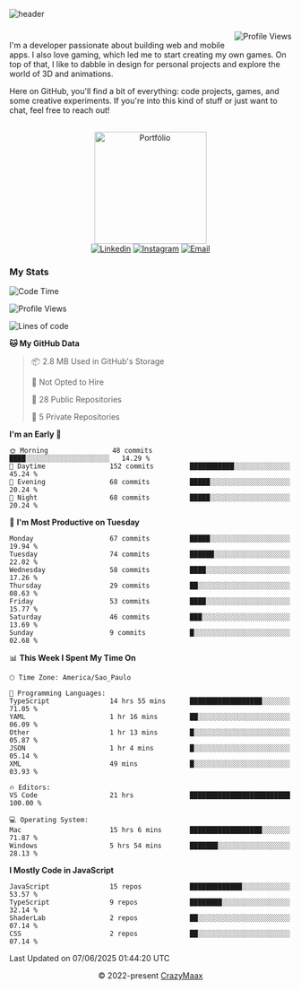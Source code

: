 ![header](https://github.com/user-attachments/assets/b00bb293-d5d2-40e2-b030-18682d9611b7)
###
<img align="right" src="https://komarev.com/ghpvc/?username=crazymaax&color=AE82CE&label=Profile+views" alt="Profile Views">

#
<div align="left">
I'm a developer passionate about building web and mobile apps. I also love gaming, which led me to start creating my own games. On top of that, I like to dabble in design for personal projects and explore the world of 3D and animations.

Here on GitHub, you'll find a bit of everything: code projects, games, and some creative experiments. If you're into this kind of stuff or just want to chat, feel free to reach out!

</div>

##

<div align="center">
  <a href="https://portfolio-max-crazymaax.vercel.app/" target="_blank"><img
      height="200em"
      src="https://github.com/user-attachments/assets/12cd41c7-5753-421f-b3d3-1623c48de6d4"
      target="_blank" alt="Portfólio"></a>
  <div align="center">
    <a href="https://www.linkedin.com/in/maxmilan/" target="_blank"><img
        src="https://img.shields.io/badge/LinkedIn-0077B5?style=for-the-badge&logo=linkedin&logoColor=white"
        target="_blank" alt="Linkedin"></a>
    <a href="https://www.instagram.com/crazy_maax/" target="_blank"><img
        src="https://img.shields.io/badge/Instagram-E4405F?style=for-the-badge&logo=instagram&logoColor=white"
        target="_blank" alt="Instagram"></a>
    <a href="mailto:oliveira.maxmilan@gmail.com" target="_blank"><img
        src="https://img.shields.io/badge/Gmail-D14836?style=for-the-badge&logo=gmail&logoColor=white"
        target="_blank" alt="Email"></a>
  </div>
</div>

### My Stats
<!--START_SECTION:waka-->
![Code Time](http://img.shields.io/badge/Code%20Time-2%2C004%20hrs%2053%20mins-blue)

![Profile Views](http://img.shields.io/badge/Profile%20Views-0-blue)

![Lines of code](https://img.shields.io/badge/From%20Hello%20World%20I%27ve%20Written-170.1%20thousand%20lines%20of%20code-blue)

**🐱 My GitHub Data** 

> 📦 2.8 MB Used in GitHub's Storage 
 > 
> 🚫 Not Opted to Hire
 > 
> 📜 28 Public Repositories 
 > 
> 🔑 5 Private Repositories 
 > 
**I'm an Early 🐤** 

```text
🌞 Morning                48 commits          ████░░░░░░░░░░░░░░░░░░░░░   14.29 % 
🌆 Daytime                152 commits         ███████████░░░░░░░░░░░░░░   45.24 % 
🌃 Evening                68 commits          █████░░░░░░░░░░░░░░░░░░░░   20.24 % 
🌙 Night                  68 commits          █████░░░░░░░░░░░░░░░░░░░░   20.24 % 
```
📅 **I'm Most Productive on Tuesday** 

```text
Monday                   67 commits          █████░░░░░░░░░░░░░░░░░░░░   19.94 % 
Tuesday                  74 commits          ██████░░░░░░░░░░░░░░░░░░░   22.02 % 
Wednesday                58 commits          ████░░░░░░░░░░░░░░░░░░░░░   17.26 % 
Thursday                 29 commits          ██░░░░░░░░░░░░░░░░░░░░░░░   08.63 % 
Friday                   53 commits          ████░░░░░░░░░░░░░░░░░░░░░   15.77 % 
Saturday                 46 commits          ███░░░░░░░░░░░░░░░░░░░░░░   13.69 % 
Sunday                   9 commits           █░░░░░░░░░░░░░░░░░░░░░░░░   02.68 % 
```


📊 **This Week I Spent My Time On** 

```text
🕑︎ Time Zone: America/Sao_Paulo

💬 Programming Languages: 
TypeScript               14 hrs 55 mins      ██████████████████░░░░░░░   71.05 % 
YAML                     1 hr 16 mins        ██░░░░░░░░░░░░░░░░░░░░░░░   06.09 % 
Other                    1 hr 13 mins        █░░░░░░░░░░░░░░░░░░░░░░░░   05.87 % 
JSON                     1 hr 4 mins         █░░░░░░░░░░░░░░░░░░░░░░░░   05.14 % 
XML                      49 mins             █░░░░░░░░░░░░░░░░░░░░░░░░   03.93 % 

🔥 Editors: 
VS Code                  21 hrs              █████████████████████████   100.00 % 

💻 Operating System: 
Mac                      15 hrs 6 mins       ██████████████████░░░░░░░   71.87 % 
Windows                  5 hrs 54 mins       ███████░░░░░░░░░░░░░░░░░░   28.13 % 
```

**I Mostly Code in JavaScript** 

```text
JavaScript               15 repos            █████████████░░░░░░░░░░░░   53.57 % 
TypeScript               9 repos             ████████░░░░░░░░░░░░░░░░░   32.14 % 
ShaderLab                2 repos             ██░░░░░░░░░░░░░░░░░░░░░░░   07.14 % 
CSS                      2 repos             ██░░░░░░░░░░░░░░░░░░░░░░░   07.14 % 
```




 Last Updated on 07/06/2025 01:44:20 UTC
<!--END_SECTION:waka-->

<p align="center">&copy; 2022-present <a href="https://github.com/crazymaax404/" target="_blank">CrazyMaax</a>
